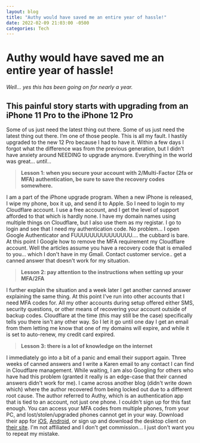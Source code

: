 ```yaml
---
layout: blog
title: "Authy would have saved me an entire year of hassle!"
date: 2022-02-09 21:03:00 -0500
categories: Tech
---
```


# Authy would have saved me an entire year of hassle!

_Well... yes this has been going on for nearly a year._

## This painful story starts with upgrading from an iPhone 11 Pro to the iPhone 12 Pro

Some of us just need the latest thing out there. Some of us just need the latest thing out there. I’m one of those people. This is all my fault. I hastily upgraded to the new 12 Pro because I had to have it. Within a few days I forgot what the difference was from the previous generation, but I didn’t have anxiety around NEEDING to upgrade anymore. Everything in the world was great… _until..._

> **Lesson 1: when you secure your account with 2/Multi-Factor (2fa or MFA) authentication, be sure to save the recovery codes somewhere.**

I am a part of the iPhone upgrade program. When a new iPhone is released, I wipe my phone, box it up, and send it to Apple. So I need to login to my Cloudflare account. I use a free account, and I get the level of support afforded to that which is hardly none. I have my domain names using multiple things on Cloudflare, but I also use them as my registar. I go to login and see that I need my authentication code. No problem... I open Google Authenticator and FUUUUUUUUUUUUUUU.... the cubbard is bare. At this point I Google how to remove the MFA requirement my Cloudflare account. Well the articles assume you have a recovery code that is emailed to you... which I don't have in my Gmail. Contact customer service.. get a canned answer that doesn't work for my situation.

> **Lesson 2: pay attention to the instructions when setting up your MFA/2FA**

I further explain the situation and a week later I get another canned answer explaining the same thing. At this point I've run into other accounts that I need MFA codes for. All my other accounts during setup offered either SMS, security questions, or other means of recovering your account outside of backup codes. Cloudflare at the time (this may still be the case) specifically tells you there isn't any other way. So I let it go until one day I get an email from them letting me know that one of my domains will expire, and while it is set to auto-renew, my credit card expired.

> **Lesson 3: there is a lot of knowledge on the internet**

I immediately go into a bit of a panic and email their support again. Three weeks of canned answers and I write a Karen email to any contact I can find in Cloudflare management. While waiting, I am also Googling for others who have had this problem (granted it really is an edge-case that their canned answers didn't work for me). I came across another blog (didn't write down which) where the author recovered from being locked out due to a different root cause. The author referred to Authy, which is an authentication app that is tied to an account, not just one phone. I couldn't sign up for this fast enough. You can access your MFA codes from multiple phones, from your PC, and lost/stolen/upgraded phones cannot get in your way. Download their app for [iOS](https://itunes.apple.com/us/app/authy/id494168017), [Android](https://play.google.com/store/apps/details?id=com.authy.authy), or sign up and download the desktop client on [their site](https://authy.com/download/). I'm not affiliated and I don't get commission... I just don't want you to repeat my mistake.
